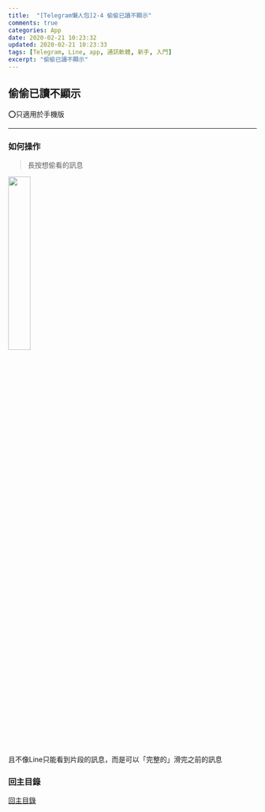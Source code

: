```yaml
---
title:  "[Telegram懶人包]2-4 偷偷已讀不顯示"
comments: true
categories: App
date: 2020-02-21 10:23:32
updated: 2020-02-21 10:23:33
tags: [Telegram, Line, app, 通訊軟體, 新手, 入門]
excerpt: "偷偷已讀不顯示"
---
```



## 偷偷已讀不顯示
⭕️只適用於手機版

---

### 如何操作
> 長按想偷看的訊息  

<img src="https://github.com/hanc1027-articles/Telegram_Intro/blob/master/Ep1%E7%92%B0%E5%A2%83%E4%BB%8B%E7%B4%B9/assets/2_4_read.gif?raw=true" width="30%"><br>
且不像Line只能看到片段的訊息，而是可以「完整的」滑完之前的訊息

### 回主目錄
[回主目錄](../2020-04-29-telegram新手懶人包)